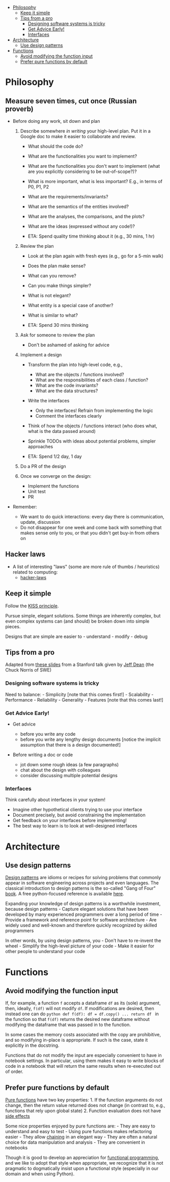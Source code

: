 <!--ts-->
   * [Philosophy](#philosophy)
      * [Keep it simple](#keep-it-simple)
      * [Tips from a pro](#tips-from-a-pro)
         * [Designing software systems is tricky](#designing-software-systems-is-tricky)
         * [Get Advice Early!](#get-advice-early)
         * [Interfaces](#interfaces)
   * [Architecture](#architecture)
      * [Use design patterns](#use-design-patterns)
   * [Functions](#functions)
      * [Avoid modifying the function input](#avoid-modifying-the-function-input)
      * [Prefer pure functions by default](#prefer-pure-functions-by-default)



<!--te-->

# Philosophy

## Measure seven times, cut once (Russian proverb)

- Before doing any work, sit down and plan

    1) Describe somewhere *in writing* your high-level plan. Put it in a Google
       doc to make it easier to collaborate and review.
        - What should the code do?
        - What are the functionalities you want to implement?
        - What are the functionalities you don't want to implement (what are
          you explicitly considering to be out-of-scope?)?
        - What is more important, what is less important? E.g., in terms of
          P0, P1, P2
        - What are the requirements/invariants?
        - What are the semantics of the entities involved?
        - What are the analyses, the comparisons, and the plots?
        - What are the ideas (expressed without any code!)?

        - ETA: Spend quality time thinking about it (e.g., 30 mins, 1 hr)

    2) Review the plan
        - Look at the plan again with fresh eyes (e.g., go for a 5-min walk)
        - Does the plan make sense?
        - What can you remove?
        - Can you make things simpler?
        - What is not elegant?
        - What entity is a special case of another?
        - What is similar to what?

        - ETA: Spend 30 mins thinking

    3) Ask for someone to review the plan
        - Don't be ashamed of asking for advice

    4) Implement a design
        - Transform the plan into high-level code, e.g.,
            - What are the objects / functions involved?
            - What are the responsibilities of each class / function?
            - What are the code invariants?
            - What are the data structures?
        - Write the interfaces
            - Only the interfaces! Refrain from implementing the logic
            - Comment the interfaces clearly
        - Think of how the objects / functions interact (who does what, what is
          the data passed around)
        - Sprinkle TODOs with ideas about potential problems, simpler approaches

        - ETA: Spend 1/2 day, 1 day

    5) Do a PR of the design

    6) Once we converge on the design:
        - Implement the functions
        - Unit test
        - PR

- Remember:
    - We want to do quick interactions: every day there is communication, update,
      discussion
    - Do not disappear for one week and come back with something that makes
      sense only to you, or that you didn't get buy-in from others on

## Hacker laws

- A list of interesting "laws" (some are more rule of thumbs / heuristics)
  related to computing:
    - [hacker-laws](https://github.com/dwmkerr/hacker-laws)

## Keep it simple

Follow the [KISS principle](https://en.wikipedia.org/wiki/KISS_principle).

Pursue simple, elegant solutions. Some things are inherently complex, but even
complex systems can (and should) be broken down into simple pieces.

Designs that are simple are easier to
    - understand
    - modify
    - debug

## Tips from a pro

Adapted from
[these slides](https://static.googleusercontent.com/media/research.google.com/en//people/jeff/stanford-295-talk.pdf)
from a Stanford talk given by
[Jeff Dean](https://en.wikipedia.org/wiki/Jeff_Dean_(computer_scientist))
(the Chuck Norris of SWE)

### Designing software systems is tricky

Need to balance:
    - Simplicity [note that this comes first!]
    - Scalability
    - Performance
    - Reliability
    - Generality
    - Features [note that this comes last!]

### Get Advice Early!

- Get advice
    - before you write any code
    - before you write any lengthy design documents [notice the implicit
      assumption that there is a design documented!]

- Before writing a doc or code
    - jot down some rough ideas (a few paragraphs)
    - chat about the design with colleagues
    - consider discussing multiple potential designs

### Interfaces

Think carefully about interfaces in your system!

- Imagine other hypothetical clients trying to use your interface
- Document precisely, but avoid constraining the implementation
- Get feedback on your interfaces before implementing!
- The best way to learn is to look at well-designed interfaces

# Architecture

## Use design patterns

[Design patterns](https://en.wikipedia.org/wiki/Software_design_pattern)
are idioms or recipes for solving problems that commonly appear in
software engineering across projects and even languages. The classical
introduction to design patterns is the so-called "Gang of Four"
[book](https://www.amazon.com/Design-Patterns-Object-Oriented-Addison-Wesley-Professional-ebook/dp/B000SEIBB8).
A free python-focused reference is available
[here](https://python-3-patterns-idioms-test.readthedocs.io/en/latest/).

Expanding your knowledge of design patterns is a worthwhile investment,
because design patterns
    - Capture elegant solutions that have been developed by many experienced
      programmers over a long period of time
    - Provide a framework and reference point for software architecture
    - Are widely used and well-known and therefore quickly recognized by skilled
      programmers

In other words, by using design patterns, you
    - Don't have to re-invent the wheel
    - Simplify the high-level picture of your code
    - Make it easier for other people to understand your code

# Functions

## Avoid modifying the function input

If, for example, a function `f` accepts a dataframe `df` as its (sole)
argument, then, ideally, `f(df)` will not modify `df`. If modifications are
desired, then instead one can do
    ```python
    def f(df):
        df = df.copy()
        ...
        return df
    ```
in the function so that `f(df)` returns the desired new dataframe without
modifying the dataframe that was passed in to the function.

In some cases the memory costs associated with the copy are prohibitive,
and so modifying in-place is appropriate. If such is the case, state it
explicitly in the docstring.

Functions that do not modify the input are especially convenient to have in
notebook settings. In particular, using them makes it easy to write blocks
of code in a notebook that will return the same results when re-executed
out of order.

## Prefer pure functions by default

[Pure functions](https://en.wikipedia.org/wiki/Pure_function)
have two key properties:
    1. If the function arguments do not change, then the return value returned
       does not change (in contrast to, e.g., functions that rely upon global
       state)
    2. Function evaluation does not have
       [side effects](https://en.wikipedia.org/wiki/Side_effect_(computer_science))
     
Some nice properties enjoyed by pure functions are:
    - They are easy to understand and easy to test
    - Using pure functions makes refactoring easier
    - They allow [chaining](https://en.wikipedia.org/wiki/Method_chaining) in an
      elegant way
    - They are often a natural choice for data manipulation and analysis
    - They are convenient in notebooks

Though it is good to develop an appreciation for
[functional programming](https://en.wikipedia.org/wiki/Functional_programming),
and we like to adopt that style when appropriate, we recognize that it is not
pragmatic to dogmatically insist upon a functional style (especially in our
domain and when using Python). 
